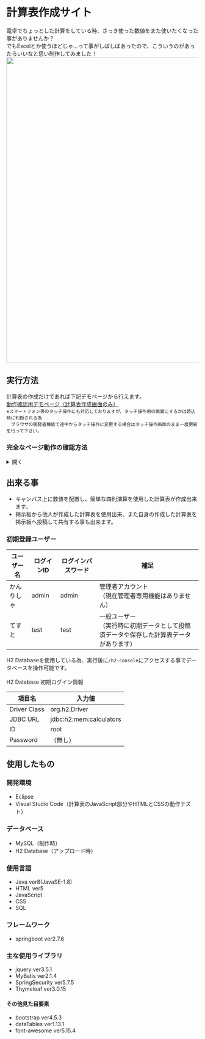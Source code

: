 # 計算表作成サイト
電卓でちょっとした計算をしている時、さっき使った数値をまた使いたくなった事がありませんか？<br>
でもExcelとか使うほどじゃ…って事がしばしばあったので、こういうのがあったらいいなと思い制作してみました！
<img src="/../../../../orioriva/orioriva.github.io/blob/main/img/calculatorpage.png" width="800px">

## 実行方法
計算表の作成だけであれば下記デモページから行えます。<br>
[動作確認用デモページ（計算表作成画面のみ）](https://orioriva.github.io/)<br>
<sub>※スマートフォン等のタッチ操作にも対応しておりますが、タッチ操作用の画面にするかは読込時に判断される為<br>
　ブラウザの開発者機能で途中からタッチ操作に変更する場合はタッチ操作画面のまま一度更新を行って下さい。</sub>

### 完全なページ動作の確認方法
<details>
  <summary>開く</summary>
  <br>
  ※ プロジェクトファイルの実行については、ここではEclipseを使用する前提で説明いたします。<br>
  
  #### 1. プロジェクトをダウンロードする
  ① ページ右上の「<> CODE ▼」をクリックします<br>
  <img src="/../../../../orioriva/orioriva.github.io/blob/main/img/projectDL1.png" width="600px"><br>
  <br>
  ② その中の「Download ZIP」をクリック<br>
  <img src="/../../../../orioriva/orioriva.github.io/blob/main/img/projectDL2.png" height="300px"><br>
  <br>
  ③ ダウンロードしたZIPファイルを好きな場所に展開して下さい<br>
  <img src="/../../../../orioriva/orioriva.github.io/blob/main/img/projectDL3.png" height="200px"><br>
  <br>
  ※ここで後々の混乱回避の為、プロジェクトデータがプロジェクトファイルの直下になっていない場合は<br>
  　中のファイル位置を移動して直しておきましょう<br>
  <img src="/../../../../orioriva/orioriva.github.io/blob/main/img/projectDL4-1.png" width="600px"><br>
  <br>
  <img src="/../../../../orioriva/orioriva.github.io/blob/main/img/projectDL4-2.png" width="600px"><br>
  
  #### 2. プロジェクトを動かしてみる（Eclipse使用）
  ※説明画像のEclipseは[Pleiades](https://mergedoc.osdn.jp/)によって日本語化されています<br>
  <br>
  ① Eclipseを開き、画面左上の「ファイル」から「ファイル・システムからプロジェクトを開く...」を選択<br>
  <img src="/../../../../orioriva/orioriva.github.io/blob/main/img/projectBuild1.png" width="400px"><br>
  <br>
  ② 「ディレクトリー(R)...」をクリック<br>
  <img src="/../../../../orioriva/orioriva.github.io/blob/main/img/projectBuild2.png" width="600px"><br>
  <br>
  ③ プロジェクトを展開したファイルを選択<br>
  <img src="/../../../../orioriva/orioriva.github.io/blob/main/img/projectBuild3.png" width="600px"><br>
  <br>
  ④ 検査が完了すると「完了」が押せるようになるのでクリック<br>
  <img src="/../../../../orioriva/orioriva.github.io/blob/main/img/projectBuild4.png" width="600px"><br>
  <br>
  ⑤ しばらくしてファイルが全て読み込まれたら<br>
  プロジェクト・エクスプローラー上のプロジェクト（名前を変えていなければ「Calculators-main」）を右クリックし<br>
  「実行」＞「Spring Bootアプリケーション」をクリック<br>
  <img src="/../../../../orioriva/orioriva.github.io/blob/main/img/projectBuild5.png" width="600px"><br>
  <br>
  ⑥ コンソール画面にエラー無く最後まで行ったら実行出来ていますので次へ<br>
  <img src="/../../../../orioriva/orioriva.github.io/blob/main/img/projectBuild6.png" width="600px"><br>
  <br>
  ⑦ 各Webブラウザ上(画像はGoogle Chrome)のURL入力欄に「localhost:（ポート番号※）」を打ち込んで移動します。<br>
  　※ポート番号のデフォルトは「8080」<br>
  <img src="/../../../../orioriva/orioriva.github.io/blob/main/img/projectBuild7.png" width="600px"><br>
  <br>
  ⑧ すると計算表作成サイトのトップページへ移動出来るので、色々と操作してみて下さい！<br>
  <img src="/../../../../orioriva/orioriva.github.io/blob/main/img/projectBuild8.png" width="600px"><br>
  <br>
  
</details>

## 出来る事
- キャンバス上に数値を配置し、簡単な四則演算を使用した計算表が作成出来ます。<br>
- 掲示板から他人が作成した計算表を使用出来、また自身の作成した計算表を掲示板へ投稿して共有する事も出来ます。

### 初期登録ユーザー
ユーザー名|ログインID|ログインパスワード|補足
---|---|---|---
かんりしゃ|admin|admin|管理者アカウント<br>（現在管理者専用機能はありません）
てすと|test|test|一般ユーザー<br>（実行時に初期データとして投稿済データや保存した計算表データがあります）

H2 Databaseを使用している為、実行後に`/h2-console`にアクセスする事でデータベースを操作可能です。<br>
<br>
H2 Database 初期ログイン情報

項目名|入力値
---|---
Driver Class|org.h2.Driver
JDBC URL|jdbc:h2:mem:calculators
ID|root
Password|（無し）

## 使用したもの
### 開発環境
- Eclipse
- Visual Studio Code（計算表のJavaScript部分やHTMLとCSSの動作テスト）

### データベース
- MySQL（制作時）
- H2 Database（アップロード時）

### 使用言語
- Java ver8(JavaSE-1.8)
- HTML ver5
- JavaScript
- CSS
- SQL

### フレームワーク
- springboot ver2.7.6

### 主な使用ライブラリ
- jquery ver3.5.1
- MyBatis ver2.1.4
- SpringSecurity ver5.7.5
- Thymeleaf ver3.0.15

#### その他見た目要素
- bootstrap ver4.5.3
- dataTables ver1.13.1
- font-awesome ver5.15.4
